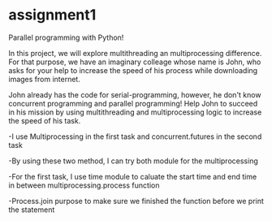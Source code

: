 # assignment1
Parallel programming with Python!

In this project, we will explore multithreading an multiprocessing difference. For that purpose, we have an imaginary colleage whose name is John, who asks for your help to increase the speed of his process while downloading images from internet.

John already has the code for serial-programming, however, he don't know concurrent programming and parallel programming! Help John to succeed in his mission by using multithreading and multiprocessing logic to increase the speed of his task.

-I use Multiprocessing in the first task and concurrent.futures in the second task

-By using these two method, I can try both module for the multiprocessing

-For the first task, I use time module to caluate the start time and end time in between multiprocessing.process function

-Process.join purpose to make sure we finished the function before we print the statement

